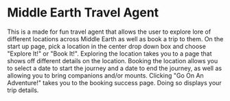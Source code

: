 # Middle Earth Travel Agent
This is a made for fun travel agent that allows the user to explore lore of different locations across Middle Earth as well as book a trip to them. On the start up page, pick a location in the center drop down box and choose "Explore It!" or "Book It!". Exploring the location takes you to a page that shows off different details on the location. Booking the location allows you to select a date to start the journey and a date to end the journey, as well as allowing you to bring companions and/or mounts. Clicking "Go On An Adventure!" takes you to the booking success page. Doing so displays your trip details.
